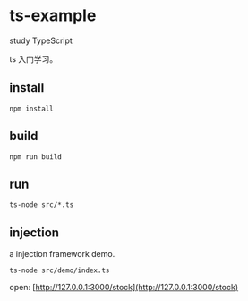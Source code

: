 # ts-example
study TypeScript


ts 入门学习。


## install

```
npm install
```

## build

```
npm run build
```

## run

```
ts-node src/*.ts
```

## injection
a injection framework demo.

```
ts-node src/demo/index.ts
```

open: [http://127.0.0.1:3000/stock](http://127.0.0.1:3000/stock)